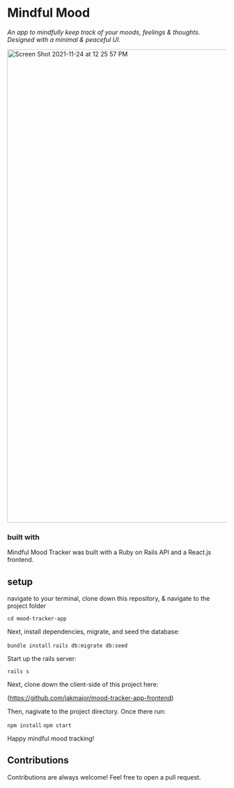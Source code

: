 # Mindful Mood 

*An app to mindfully keep track of your moods, feelings & thoughts. Designed with a minimal & peaceful UI.*

<img width="1085" alt="Screen Shot 2021-11-24 at 12 25 57 PM" src="https://user-images.githubusercontent.com/66277064/143308577-559ee489-6045-49f1-8b4d-8bc6f66052d8.png">

### built with 
Mindful Mood Tracker was built with a Ruby on Rails API and a React.js frontend. 

## setup 

navigate to your terminal, clone down this repository, & navigate to the project folder 

`cd mood-tracker-app`

Next, install dependencies, migrate, and seed the database:

`bundle install`
`rails db:migrate db:seed`

Start up the rails server:

`rails s`

Next, clone down the client-side of this project here:

(https://github.com/jakmajor/mood-tracker-app-frontend) 

Then, nagivate to the project directory. Once there run: 

`npm install`
`npm start`

Happy mindful mood tracking! 

## Contributions 
Contributions are always welcome! Feel free to open a pull request. 







